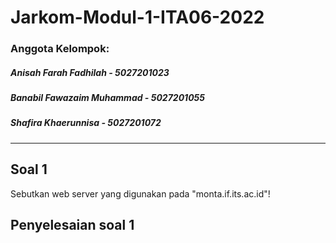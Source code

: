 # Jarkom-Modul-1-ITA06-2022

### <b> Anggota Kelompok: </b>
##### Anisah Farah Fadhilah - 5027201023
##### Banabil Fawazaim Muhammad - 5027201055
##### Shafira Khaerunnisa - 5027201072
---

## Soal 1
Sebutkan web server yang digunakan pada "monta.if.its.ac.id"! 
## Penyelesaian soal 1
